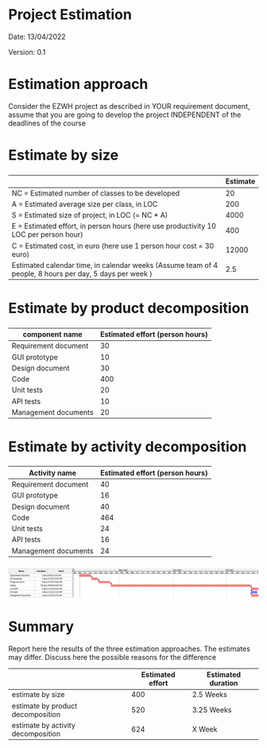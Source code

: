 # Project Estimation  
Date:
13/04/2022

Version:
0.1

# Estimation approach
Consider the EZWH  project as described in YOUR requirement document, assume that you are going to develop the project INDEPENDENT of the deadlines of the course
# Estimate by size
### 
|             | Estimate                        |             
| ----------- | ------------------------------- |  
| NC =  Estimated number of classes to be developed                 | 20                         |             
|  A = Estimated average size per class, in LOC                     | 200                           | 
| S = Estimated size of project, in LOC (= NC * A)                  | 4000                               |
| E = Estimated effort, in person hours (here use productivity 10 LOC per person hour)  | 400                                     |   
| C = Estimated cost, in euro (here use 1 person hour cost = 30 euro)                   | 12000          | 
| Estimated calendar time, in calendar weeks (Assume team of 4 people, 8 hours per day, 5 days per week ) | 2.5                  |               

# Estimate by product decomposition
### 
|         component name    | Estimated effort (person hours)   |             
| ----------- | ------------------------------- | 
|Requirement document   | 30 |
|GUI prototype          | 10 |
|Design document        | 30 |
|Code                   | 400|
|Unit tests             | 20 |
|API tests              | 10 |
|Management documents   | 20 |



# Estimate by activity decomposition
### 
|         Activity name    | Estimated effort (person hours)   |             
| ----------- | ------------------------------- | 
|Requirement document   | 40 |
|GUI prototype          | 16 |
|Design document        | 40 |
|Code                   | 464|
|Unit tests             | 24 |
|API tests              | 16 |
|Management documents   | 24 |

###

![Gant](diagrams/EzWh_Gantt.png)

# Summary

Report here the results of the three estimation approaches. The  estimates may differ. Discuss here the possible reasons for the difference

|             | Estimated effort                        |   Estimated duration |          
| ----------- | ------------------------------- | ---------------|
| estimate by size                   |400|  2.5 Weeks |
| estimate by product decomposition  |520|  3.25 Weeks |
| estimate by activity decomposition |624 | X Week |




